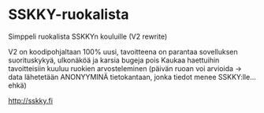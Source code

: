 # SSKKY-ruokalista
Simppeli ruokalista SSKKYn kouluille (V2 rewrite)

V2 on koodipohjaltaan 100% uusi, tavoitteena on parantaa sovelluksen suorituskykyä, ulkonäköä ja karsia bugeja pois
Kaukaa haettuihin tavoitteisiin kuuluu ruokien arvosteleminen (päivän ruoan voi arvioida -> data lähetetään ANONYYMINÄ tietokantaan, jonka tiedot menee SSKKY:lle... ehkä)

http://sskky.fi
